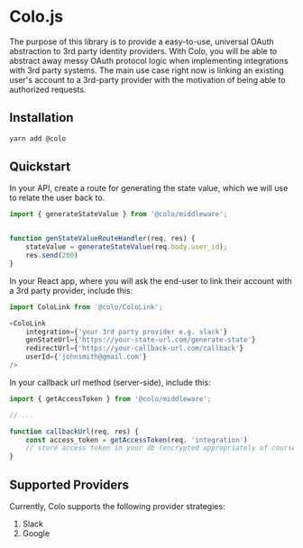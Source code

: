 # Colo.js

The purpose of this library is to provide a easy-to-use, universal OAuth abstraction to 3rd 
party identity providers. With Colo, you will be able to abstract away messy OAuth protocol 
logic when implementing integrations with 3rd party systems. The main use case right now is linking an existing user's account to a 3rd-party provider with the motivation of being able to
authorized requests.

## Installation

```bash
yarn add @colo
```

## Quickstart

In your API, create a route for generating the state value, which we will use
to relate the user back to.
```javascript
import { generateStateValue } from '@colo/middleware';


function genStateValueRouteHandler(req, res) {
    stateValue = generateStateValue(req.body.user_id);
    res.send(200)
}
```

In your React app, where you will ask the end-user to link their account with a 3rd party provider, include this:

```javascript
import ColoLink from '@colo/ColoLink';

<ColoLink
    integration={'your 3rd party provider e.g. slack'}
    genStateUrl={'https://your-state-url.com/generate-state'}
    redirectUrl={'https://your-callback-url.com/callback'}
    userId={'johnsmith@gmail.com'}
/>
```

In your callback url method (server-side), include this:

```javascript
import { getAccessToken } from '@colo/middleware';

// ...

function callbackUrl(req, res) {
    const access_token = getAccessToken(req, 'integration')
    // store access token in your db (encrypted appropriately of course, please)
}
```

## Supported Providers

Currently, Colo supports the following provider strategies:

1. Slack
2. Google